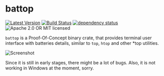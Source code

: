 # battop

[![Latest Version](https://img.shields.io/crates/v/battop.svg)](https://crates.io/crates/battop)
[![Build Status](https://travis-ci.org/svartalf/rust-battop.svg?branch=master)](https://travis-ci.org/svartalf/rust-battop)
[![dependency status](https://deps.rs/crate/battop/0.1.5/status.svg)](https://deps.rs/crate/battop/0.1.5)
![Apache 2.0 OR MIT licensed](https://img.shields.io/badge/license-Apache2.0%2FMIT-blue.svg)

`battop` is a Proof-Of-Concept binary crate, that provides terminal user interface
with batteries details, similar to `top`, `htop` and other *top utilities.

![Screenshot](https://raw.githubusercontent.com/svartalf/rust-battop/master/assets/screenshot.png)

Since it is still in early stages, there might be a lot of bugs.
Also, it is not working in Windows at the moment, sorry.
